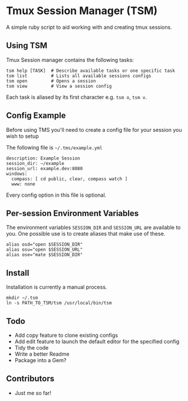 # Tmux Session Manager (TSM)
A simple ruby script to aid working with and creating tmux sessions.

## Using TSM
Tmux Session manager contains the following tasks:

    tsm help [TASK]  # Describe available tasks or one specific task
    tsm list         # Lists all available sessions configs
    tsm open         # Opens a session
    tsm view         # View a session config
  
Each task is aliased by its first character e.g. `tsm o`, `tsm v`.

## Config Example
Before using TMS you'll need to create a config file for your session you wish to setup

The following file is `~/.tms/example.yml`

    description: Example Session
    session_dir: ~/example
    session_url: example.dev:8080
    windows:
      compass: [ cd public, clear, compass watch ]
      www: none

Every config option in this file is optional.

## Per-session Environment Variables
The environment variables `SESSION_DIR` and `SESSION_URL` are available to you. One possible use is to create aliases that make use of these.

    alias osd="open $SESSION_DIR"
    alias osu="open $SESSION_URL"
    alias ose="mate $SESSION_DIR"

## Install
Installation is currently a manual process.

    mkdir ~/.tsm
    ln -s PATH_TO_TSM/tsm /usr/local/bin/tsm

## Todo
* Add copy feature to clone existing configs
* Add edit feature to launch the default editor for the specified config
* Tidy the code
* Write a better Readme
* Package into a Gem?

## Contributors
* Just me so far!